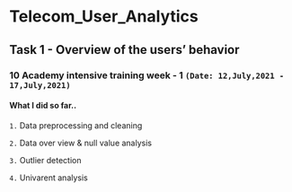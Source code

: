 # Telecom_User_Analytics
## Task 1 - Overview of the users’ behavior 
### 10 Academy intensive training week - 1 `(Date: 12,July,2021 - 17,July,2021)`

#### What I did so far..

`1.` Data preprocessing and cleaning

`2.` Data over view & null value analysis

`3.` Outlier detection

`4.` Univarent analysis
